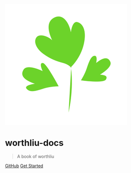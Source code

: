 ![logo](_media/icon.svg ':no-zoom')

# worthliu-docs

> A book of worthliu

[GitHub](https://github.com/worthliu/worthliu.docs)
[Get Started](#worthliu-docs)
